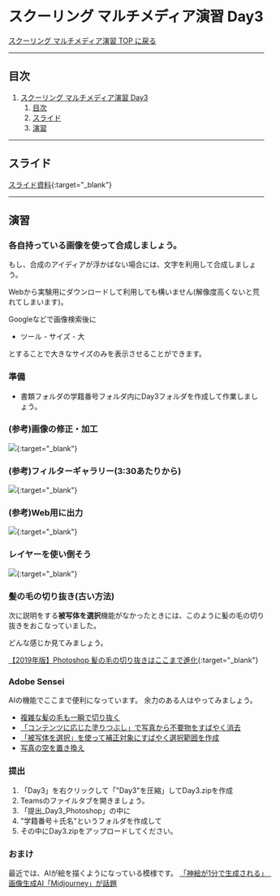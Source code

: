 # スクーリング マルチメディア演習 Day3

[スクーリング マルチメディア演習 TOP に戻る](./index.md)

---

## 目次

1. [スクーリング マルチメディア演習 Day3](#スクーリング-マルチメディア演習-day3)
   1. [目次](#目次)
   2. [スライド](#スライド)
   3. [演習](#演習)

---

## スライド

[スライド資料](./SMS_day3slide.pdf){:target="_blank"}

---
## 演習
### 各自持っている画像を使って合成しましょう。

もし、合成のアイディアが浮かばない場合には、文字を利用して合成しましょう。

Webから実験用にダウンロードして利用しても構いません(解像度高くないと荒れてしまいます)。

Googleなどで画像検索後に
- ツール - サイズ - 大

とすることで大きなサイズのみを表示させることができます。

### 準備
- 書類フォルダの学籍番号フォルダ内にDay3フォルダを作成して作業しましょう。

### (参考)画像の修正・加工
[![](https://img.youtube.com/vi/BQm5IScf_nA/0.jpg)](https://www.youtube.com/watch?v=BQm5IScf_nA){:target="_blank"}

### (参考)フィルターギャラリー(3:30あたりから)
[![](https://img.youtube.com/vi/Ryr8RxNGizw/0.jpg)](https://www.youtube.com/watch?v=Ryr8RxNGizw){:target="_blank"}

### (参考)Web用に出力
[![](https://img.youtube.com/vi/SaBsZTTZSQM/0.jpg)](https://www.youtube.com/watch?v=SaBsZTTZSQM){:target="_blank"}

### レイヤーを使い倒そう
[![](https://img.youtube.com/vi/NUzHjXtVIUk/0.jpg)](https://www.youtube.com/watch?v=NUzHjXtVIUk){:target="_blank"}

### 髪の毛の切り抜き(古い方法)
次に説明をする**被写体を選択**機能がなかったときには、このように髪の毛の切り抜きをおこなっていました。

どんな感じか見てみましょう。

[【2019年版】Photoshop 髪の毛の切り抜きはここまで進化](https://design-trekker.jp/design/photoshop/photoshop-clipping-hair/){:target="_blank"}

### Adobe Sensei
AIの機能でここまで便利になっています。
余力のある人はやってみましょう。
- [複雑な髪の⽑も⼀瞬で切り抜く](https://helpx.adobe.com/jp/photoshop/how-to/jp-auto-select.html)
- [「コンテンツに応じた塗りつぶし」で写真から不要物をすばやく消去](https://helpx.adobe.com/jp/photoshop/how-to/arima-content-aware-fill.html)
- [「被写体を選択」を使って補正対象にすばやく選択範囲を作成](https://helpx.adobe.com/jp/photoshop/how-to/kakita-select-subject.html)
- [写真の空を置き換え](https://helpx.adobe.com/jp/photoshop/using/replace-sky.html)





### 提出
1. 「Day3」を右クリックして「"Day3"を圧縮」してDay3.zipを作成
2. Teamsのファイルタブを開きましょう。
3. 「提出_Day3_Photoshop」の中に
4. "学籍番号＋氏名"というフォルダを作成して
5. その中にDay3.zipをアップロードしてください。


### おまけ
最近では、AIが絵を描くようになっている模様です。
[「神絵が1分で生成される」　画像生成AI「Midjourney」が話題](https://www.itmedia.co.jp/news/articles/2208/02/news124.html)